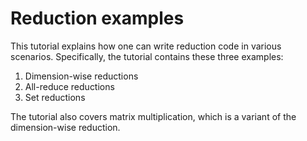 <!--
Copyright 2023 NVIDIA Corporation

Licensed under the Apache License, Version 2.0 (the "License");
you may not use this file except in compliance with the License.
You may obtain a copy of the License at

    http://www.apache.org/licenses/LICENSE-2.0

Unless required by applicable law or agreed to in writing, software
distributed under the License is distributed on an "AS IS" BASIS,
WITHOUT WARRANTIES OR CONDITIONS OF ANY KIND, either express or implied.
See the License for the specific language governing permissions and
limitations under the License.

-->

# Reduction examples

This tutorial explains how one can write reduction code in various scenarios.
Specifically, the tutorial contains these three examples:

1. Dimension-wise reductions
2. All-reduce reductions
3. Set reductions

The tutorial also covers matrix multiplication, which is a variant of the
dimension-wise reduction.
